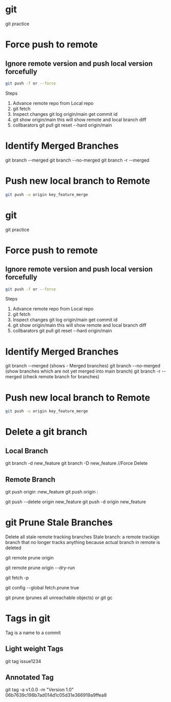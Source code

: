 # git
git practice

# Force push to remote

## Ignore remote version and push local version forcefully

```sh
git push -f or --force
```

Steps
1. Advance remote repo from Local repo
2. git fetch
3. Inspect changes
    git log origin/main
    get commit id
4. git show origin/main
    this will show remote and local branch diff
5. collbarators
    git pull
    git reset --hard origin/main

# Identify Merged Branches
git branch --merged
git branch --no-merged
git branch -r --merged


# Push new local branch to Remote
```sh
git push -u origin key_feature_merge
```

# git
git practice

# Force push to remote

## Ignore remote version and push local version forcefully

```sh
git push -f or --force
```

Steps
1. Advance remote repo from Local repo
2. git fetch
3. Inspect changes
    git log origin/main
    get commit id
4. git show origin/main
    this will show remote and local branch diff
5. collbarators
    git pull
    git reset --hard origin/main

# Identify Merged Branches
git branch --merged (shows - Merged branches)
git branch --no-merged (show branches which are not yet merged into main branch)
git branch -r --merged (check remote branch for branches)


# Push new local branch to Remote
```sh
git push -u origin key_feature_merge
```

# Delete a git branch

## Local Branch
git branch -d new_feature
git branch -D new_feature //Force Delete

## Remote Branch
git push origin :new_feature
git push origin <local>:<remote>

git push --delete origin new_feature
git push -d origin new_feature


# git Prune Stale Branches 
Delete all stale remote tracking branches
Stale branch: a remote trackign branch that no longer tracks anything because actual branch in remote is deleted

git remote prune origin

git remote prune origin --dry-run

git fetch -p

git config --global fetch.prune true

git prune (prunes all unreachable objects)
or
git gc

# Tags in git
Tag is a name to a commit
## Light weight Tags

git tag issue1234 <CommitID>

## Annotated Tag
git tag -a v1.0.0 -m "Version 1.0" 06b7639c198b7ad014d1c05d31e366919a9ffea8
